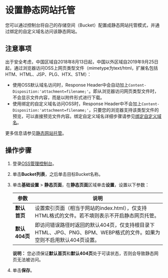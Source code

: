 # 设置静态网站托管

您可以通过控制台将自己的存储空间（Bucket）配置成静态网站托管模式，并通过绑定的自定义域名访问该静态网站。

## 注意事项

出于安全考虑，中国区域自2018年8月13日起，中国以外区域自2019年9月25日起，通过浏览器访问OSS上网页类型文件（mimetype为text/html，扩展名包括HTM、HTML、JSP、PLG、HTX、STM）：

-   使用OSS默认域名访问时，Response Header中会自动加上`Content-Disposition:'attachment=filename;'`。即从浏览器访问网页类型文件时，不会显示文件内容，而是以附件形式进行下载。
-   使用绑定的自定义域名访问OSS时，Response Header中不会加上`Content-Disposition:'attachment=filename;'`，只要您的浏览器支持该类型文件的预览，可以直接预览文件内容。绑定自定义域名详细步骤请参见[绑定自定义域名](/intl.zh-CN/开发指南/存储空间（Bucket）/绑定自定义域名.md)。

更多信息请参见[静态网站托管](/intl.zh-CN/开发指南/静态网站托管/静态网站托管.md)。

## 操作步骤

1.  登录[OSS管理控制台](https://oss.console.aliyun.com/)。

2.  单击**Bucket列表**，之后单击目标Bucket名称。

3.  单击**基础设置** \> **静态页面**，在**静态页面**区域单击**设置**，设置以下参数：

    |参数|说明|
    |--|--|
    |**默认首页**|设置索引页面（相当于网站的index.html），仅支持HTML格式的文件。若不填则表示不开启静态网页托管。|
    |**默认404页**|即访问错误路径时返回的默认404页，仅支持根目录下HTML、JPG、PNG、BPM、WEBP格式的文件。如果为空则不启用默认404页设置。|

    **说明：** 您必须保证**默认首页**和**默认404页**处于可读状态，否则会导致静态网页无法被访问。

4.  单击**保存**。



